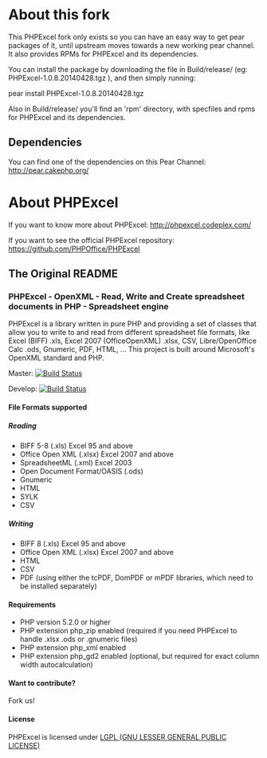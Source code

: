 # About this fork

This PHPExcel fork only exists so you can have an easy way to get pear packages
of it, until upstream moves towards a new working pear channel.
It also provides RPMs for PHPExcel and its dependencies.

You can install the package by downloading the file in Build/release/ (eg:
PHPExcel-1.0.8.20140428.tgz ), and then simply running:

 pear install PHPExcel-1.0.8.20140428.tgz

Also in Build/release/ you'll find an 'rpm' directory, with specfiles and rpms
for PHPExcel and its dependencies.

## Dependencies

You can find one of the dependencies on this Pear Channel:
http://pear.cakephp.org/

# About PHPExcel

If you want to know more about PHPExcel:
http://phpexcel.codeplex.com/

If you want to see the official PHPExcel repository:
https://github.com/PHPOffice/PHPExcel

## The Original README

### PHPExcel - OpenXML - Read, Write and Create spreadsheet documents in PHP - Spreadsheet engine
PHPExcel is a library written in pure PHP and providing a set of classes that allow you to write to and read from different spreadsheet file formats, like Excel (BIFF) .xls, Excel 2007 (OfficeOpenXML) .xlsx, CSV, Libre/OpenOffice Calc .ods, Gnumeric, PDF, HTML, ... This project is built around Microsoft's OpenXML standard and PHP.

Master: [![Build Status](https://travis-ci.org/PHPOffice/PHPExcel.png?branch=master)](http://travis-ci.org/PHPOffice/PHPExcel)

Develop: [![Build Status](https://travis-ci.org/PHPOffice/PHPExcel.png?branch=develop)](http://travis-ci.org/PHPOffice/PHPExcel)

#### File Formats supported

##### Reading
 * BIFF 5-8 (.xls) Excel 95 and above
 * Office Open XML (.xlsx) Excel 2007 and above
 * SpreadsheetML (.xml) Excel 2003
 * Open Document Format/OASIS (.ods)
 * Gnumeric
 * HTML
 * SYLK
 * CSV

##### Writing
 * BIFF 8 (.xls) Excel 95 and above
 * Office Open XML (.xlsx) Excel 2007 and above
 * HTML
 * CSV
 * PDF (using either the tcPDF, DomPDF or mPDF libraries, which need to be installed separately)


#### Requirements
 * PHP version 5.2.0 or higher
 * PHP extension php_zip enabled (required if you need PHPExcel to handle .xlsx .ods or .gnumeric files)
 * PHP extension php_xml enabled
 * PHP extension php_gd2 enabled (optional, but required for exact column width autocalculation)


#### Want to contribute?
Fork us!

#### License
PHPExcel is licensed under [LGPL (GNU LESSER GENERAL PUBLIC LICENSE)](https://github.com/PHPOffice/PHPExcel/blob/master/license.md)
